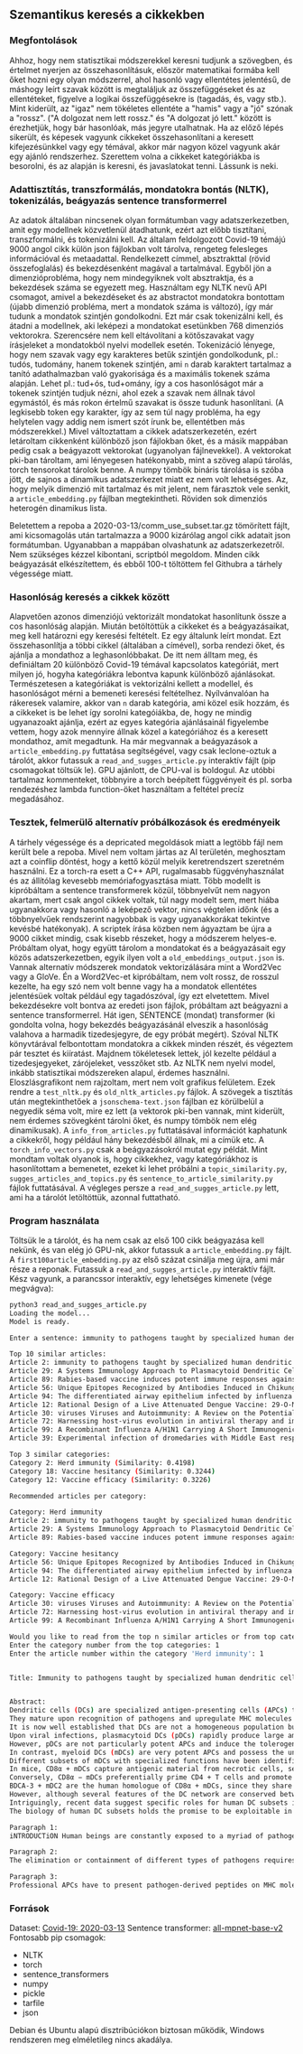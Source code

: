 ## Szemantikus keresés a cikkekben

### Megfontolások

Ahhoz, hogy nem statisztikai módszerekkel keresni tudjunk a szövegben, és értelmet nyerjen az összehasonlításuk, először matematikai formába kell őket hozni egy olyan módszerrel, ahol hasonló vagy ellentétes jelentésű, de máshogy leírt szavak között is megtaláljuk az összefüggéseket és az ellentéteket, figyelve a logikai összefüggésekre is (tagadás, és, vagy stb.). Mint kiderült, az "igaz" nem tökéletes ellentéte a "hamis" vagy a "jó" szónak a "rossz". ("A dolgozat nem lett rossz." és "A dolgozat jó lett." között is érezhetjük, hogy bár hasonlóak, más jegyre utalhatnak.
Ha az előző lépés sikerült, és képesek vagyunk cikkeket összehasonlítani a keresett kifejezésünkkel vagy egy témával, akkor már nagyon közel vagyunk akár egy ajánló rendszerhez. Szerettem volna a cikkeket kategóriákba is besorolni, és az alapján is keresni, és javaslatokat tenni. Lássunk is neki.

### Adattisztítás, transzformálás, mondatokra bontás (NLTK), tokenizálás, beágyazás sentence transformerrel

Az adatok általában nincsenek olyan formátumban vagy adatszerkezetben, amit egy modellnek közvetlenül átadhatunk, ezért azt előbb tisztítani, transzformálni, és tokenizálni kell. Az általam feldolgozott Covid-19 témájú 9000 angol cikk külön json fájlokban volt tárolva, rengeteg felesleges információval és metaadattal. Rendelkezett címmel, absztrakttal (rövid összefoglalás) és bekezdésenként magával a tartalmával. Egyből jön a dimenzióprobléma, hogy nem mindegyiknek volt absztraktja, és a bekezdések száma se egyezett meg. Használtam egy NLTK nevű API csomagot, amivel a bekezdéseket és az abstractot mondatokra bontottam (újabb dimenzió probléma, mert a mondatok száma is változó), így már tudunk a mondatok szintjén gondolkodni. Ezt már csak tokenizálni kell, és átadni a modellnek, aki leképezi a mondatokat esetünkben 768 dimenziós vektorokra. Szerencsére nem kell eltávolítani a kötőszavakat vagy írásjeleket a mondatokból nyelvi modellek esetén. Tokenizáció lényege, hogy nem szavak vagy egy karakteres betűk szintjén gondolkodunk, pl.: tudós, tudomány, hanem tokenek szintjén, ami `n` darab karaktert tartalmaz a tanító adathalmazban való gyakorisága és a maximális tokenek száma alapján. Lehet pl.: tud+ós, tud+omány, így a cos hasonlóságot már a tokenek szintjén tudjuk nézni, ahol ezek a szavak nem állnak távol egymástól, és más rokon értelmű szavakat is össze tudunk hasonlítani. (A legkisebb token egy karakter, így az sem túl nagy probléma, ha egy helytelen vagy addig nem ismert szót írunk be, ellentétben más módszerekkel.) Mivel változtattam a cikkek adatszerkezetén, ezért letároltam cikkenként különböző json fájlokban őket, és a másik mappában pedig csak a beágyazott vektorokat (ugyanolyan fájlnevekkel). A vektorokat pki-ban tároltam, ami lényegesen hatékonyabb, mint a szöveg alapú tárolás, torch tensorokat tárolok benne. A numpy tömbök bináris tárolása is szóba jött, de sajnos a dinamikus adatszerkezet miatt ez nem volt lehetséges. Az, hogy melyik dimenzió mit tartalmaz és mit jelent, nem fárasztok vele senkit, a `article_embedding.py` fájlban megtekintheti. Röviden sok dimenziós heterogén dinamikus lista.

Beletettem a repoba a 2020-03-13/comm_use_subset.tar.gz tömörített fájlt, ami kicsomagolás után tartalmazza a 9000 kizárólag angol cikk adatait json formátumban. Ugyanabban a mappában olvashatunk az adatszerkezetről. Nem szükséges kézzel kibontani, scriptból megoldom. Minden cikk beágyazását elkészítettem, és ebből 100-t töltöttem fel Githubra a tárhely végessége miatt.

### Hasonlóság keresés a cikkek között

Alapvetően azonos dimenziójú vektorizált mondatokat hasonlítunk össze a cos hasonlóság alapján. Miután betöltöttük a cikkeket és a beágyazásaikat, meg kell határozni egy keresési feltételt. Ez egy általunk leírt mondat. Ezt összehasonlítja a többi cikkel (általában a címével), sorba rendezi őket, és ajánlja a mondathoz a leghasonlóbbakat. De itt nem álltam meg, és definiáltam 20 különböző Covid-19 témával kapcsolatos kategóriát, mert milyen jó, hogyha kategóriákra lebontva kapunk különböző ajánlásokat. Természetesen a kategóriákat is vektorizálni kellett a modellel, és hasonlóságot mérni a bemeneti keresési feltételhez. Nyílvánvalóan ha rákeresek valamire, akkor van `n` darab kategória, ami közel esik hozzám, és a cikkeket is be lehet így sorolni kategóiákba, de, hogy ne mindig ugyanazoakt ajánlja, ezért az egyes kategória ajánlásainál figyelembe vettem, hogy azok mennyire állnak közel a kategóriához és a keresett mondathoz, amit megadtunk. Ha már megvannak a beágyazások a `article_embedding.py` futtatása segítségével, vagy csak leclone-oztuk a tárolót, akkor futassuk a `read_and_sugges_article.py` interaktív fájlt (pip csomagokat töltsük le). GPU ajánlott, de CPU-val is boldogul. Az utóbbi tartalmaz kommenteket, többnyire a torch beépített függvényeit és pl. sorba rendezéshez lambda function-öket használtam a feltétel precíz megadásához.

### Tesztek, felmerülő alternatív próbálkozások és eredményeik

A tárhely végessége és a depricated megoldások miatt a legtöbb fájl nem került bele a repoba. Mivel nem voltam jártas az AI területén, meghosztam azt a coinflip döntést, hogy a kettő közül melyik keretrendszert szeretném használni. Ez a torch-ra esett a C++ API, rugalmasabb függvényhasználat és az állítólag kevesebb memóriafogyasztása miatt. Több modellt is kipróbáltam a sentence transformerek közül, többnyelvűt nem nagyon akartam, mert csak angol cikkek voltak, túl nagy modelt sem, mert hiába ugyanakkora vagy hasonló a leképező vektor, nincs végtelen időnk (és a többnyelvűek rendszerint nagyobbak is vagy ugyanakkorákat tekintve kevésbé hatékonyak). A scriptek írása közben nem ágyaztam be újra a 9000 cikket mindig, csak kisebb részeket, hogy a módszerem helyes-e. Próbáltam olyat, hogy együtt tárolom a mondatokat és a beágyazásait egy közös adatszerkezetben, egyik ilyen volt a `old_embeddings_output.json` is. Vannak alternatív módszerek mondatok vektorizálására mint a Word2Vec vagy a GloVe. Én a Word2Vec-et kipróbáltam, nem volt rossz, de rosszul kezelte, ha egy szó nem volt benne vagy ha a mondatok ellentétes jelentésüek voltak például egy tagadószóval, így ezt elvetettem. Mivel bekezdésekre volt bontva az eredeti json fájlok, próbáltam azt beágyazni a sentence transformerrel. Hát igen, SENTENCE (mondat) transformer (ki gondolta volna, hogy bekezdés beágyazásánál elveszik a hasonlóság valahova a harmadik tizedesjegyre, de egy próbát megért). Szóval NLTK könyvtárával felbontottam mondatokra a cikkek minden részét, és végeztem pár tesztet és kiíratást. Majdnem tökéletesek lettek, jól kezelte például a tizedesjegyeket, zárójeleket, vesszőket stb. Az NLTK nem nyelvi model, inkább statisztikai módszereken alapul, érdemes használni. Eloszlásgrafikont nem rajzoltam, mert nem volt grafikus felületem. Ezek rendre a `test_nltk.py` és `old_nltk_articles.py` fájlok. A szövegek a tisztítás után megtekinthetőek a `jsonschema-text.json` fájlban ez körülbelül a negyedik séma volt, mire ez lett (a vektorok pki-ben vannak, mint kiderült, nem érdemes szövegként tárolni őket, és numpy tömbök nem elég dinamikusak). A `info_from_articles.py` futtatásával információt kaphatunk a cikkekről, hogy például hány bekezdésből állnak, mi a címük etc. A `torch_info_vectors.py` csak a beágyazásokról mutat egy példát. Mint mondtam voltak olyanok is, hogy cikkekhez, vagy kategóriákhoz is hasonlítottam a bemenetet, ezeket ki lehet próbálni a `topic_similarity.py`, `sugges_articles_and_topics.py` és `sentence_to_article_similarity.py` fájlok futtatásával. A végleges persze a  `read_and_sugges_article.py` lett, ami ha a tárolót letöltöttük, azonnal futtatható.

### Program használata

Töltsük le a tárolót, és ha nem csak az első 100 cikk beágyazása kell nekünk, és van elég jó GPU-nk, akkor futassuk a `article_embedding.py` fájlt. A `first100article_embedding.py` az első százat csinálja meg újra, ami már része a reponak.
Futassuk a `read_and_sugges_article.py` interaktív fájlt. Kész vagyunk, a parancssor interaktív, egy lehetséges kimenete (vége megvágva):

```bash
python3 read_and_sugges_article.py 
Loading the model...
Model is ready.

Enter a sentence: immunity to pathogens taught by specialized human dendritic cell subsets

Top 10 similar articles:
Article 2: immunity to pathogens taught by specialized human dendritic cell subsets (Similarity: 1.0000)
Article 29: A Systems Immunology Approach to Plasmacytoid Dendritic Cell Function in Cytopathic Virus Infections (Similarity: 0.6371)
Article 89: Rabies-based vaccine induces potent immune responses against Nipah virus (Similarity: 0.4184)
Article 56: Unique Epitopes Recognized by Antibodies Induced in Chikungunya Virus-Infected Non-Human Primates: Implications for the Study of Immunopathology and Vaccine Development (Similarity: 0.3780)
Article 94: The differentiated airway epithelium infected by influenza viruses maintains the barrier function despite a dramatic loss of ciliated cells OPEN (Similarity: 0.3740)
Article 12: Rational Design of a Live Attenuated Dengue Vaccine: 29-O-Methyltransferase Mutants Are Highly Attenuated and Immunogenic in Mice and Macaques (Similarity: 0.3508)
Article 30: viruses Viruses and Autoimmunity: A Review on the Potential Interaction and Molecular Mechanisms (Similarity: 0.3482)
Article 72: Harnessing host-virus evolution in antiviral therapy and immunotherapy (Similarity: 0.3415)
Article 99: A Recombinant Influenza A/H1N1 Carrying A Short Immunogenic Peptide of MERS-CoV as Bivalent Vaccine in BALB/c Mice (Similarity: 0.3411)
Article 39: Experimental infection of dromedaries with Middle East respiratory syndrome-Coronavirus is accompanied by massive ciliary loss and depletion of the cell surface receptor dipeptidyl peptidase 4 OPEN (Similarity: 0.3410)

Top 3 similar categories:
Category 2: Herd immunity (Similarity: 0.4198)
Category 18: Vaccine hesitancy (Similarity: 0.3244)
Category 12: Vaccine efficacy (Similarity: 0.3226)

Recommended articles per category:

Category: Herd immunity
Article 2: immunity to pathogens taught by specialized human dendritic cell subsets (Avg Similarity: 0.7099)
Article 29: A Systems Immunology Approach to Plasmacytoid Dendritic Cell Function in Cytopathic Virus Infections (Avg Similarity: 0.5285)
Article 89: Rabies-based vaccine induces potent immune responses against Nipah virus (Avg Similarity: 0.4191)

Category: Vaccine hesitancy
Article 56: Unique Epitopes Recognized by Antibodies Induced in Chikungunya Virus-Infected Non-Human Primates: Implications for the Study of Immunopathology and Vaccine Development (Avg Similarity: 0.3512)
Article 94: The differentiated airway epithelium infected by influenza viruses maintains the barrier function despite a dramatic loss of ciliated cells OPEN (Avg Similarity: 0.3492)
Article 12: Rational Design of a Live Attenuated Dengue Vaccine: 29-O-Methyltransferase Mutants Are Highly Attenuated and Immunogenic in Mice and Macaques (Avg Similarity: 0.3376)

Category: Vaccine efficacy
Article 30: viruses Viruses and Autoimmunity: A Review on the Potential Interaction and Molecular Mechanisms (Avg Similarity: 0.3354)
Article 72: Harnessing host-virus evolution in antiviral therapy and immunotherapy (Avg Similarity: 0.3320)
Article 99: A Recombinant Influenza A/H1N1 Carrying A Short Immunogenic Peptide of MERS-CoV as Bivalent Vaccine in BALB/c Mice (Avg Similarity: 0.3318)

Would you like to read from the top n similar articles or from top categories? (Enter 'n' or 'categories'): categories
Enter the category number from the top categories: 1
Enter the article number within the category 'Herd immunity': 1


Title: Immunity to pathogens taught by specialized human dendritic cell subsets


Abstract:
Dendritic cells (DCs) are specialized antigen-presenting cells (APCs) that have a key role in immune responses because they bridge the innate and adaptive arms of the immune system.
They mature upon recognition of pathogens and upregulate MHC molecules and costimulatory receptors to activate antigen-specific CD4 + and CD8 + T cells.
It is now well established that DCs are not a homogeneous population but are composed of different subsets with specialized functions in immune responses to specific pathogens.
Upon viral infections, plasmacytoid DCs (pDCs) rapidly produce large amounts of IFN-α, which has potent antiviral functions and activates several other immune cells.
However, pDCs are not particularly potent APCs and induce the tolerogenic cytokine IL-10 in CD4 + T cells.
In contrast, myeloid DCs (mDCs) are very potent APCs and possess the unique capacity to prime naive T cells and consequently to initiate a primary adaptive immune response.
Different subsets of mDCs with specialized functions have been identified.
In mice, CD8α + mDCs capture antigenic material from necrotic cells, secrete high levels of IL-12, and prime Th1 and cytotoxic T-cell responses to control intracellular pathogens.
Conversely, CD8α − mDCs preferentially prime CD4 + T cells and promote Th2 or Th17 differentiation.
BDCA-3 + mDC2 are the human homologue of CD8α + mDCs, since they share the expression of several key molecules, the capacity to cross-present antigens to CD8 + T-cells and to produce IFN-λ.
However, although several features of the DC network are conserved between humans and mice, the expression of several toll-like receptors as well as the production of cytokines that regulate T-cell differentiation are different.
Intriguingly, recent data suggest specific roles for human DC subsets in immune responses against individual pathogens.
The biology of human DC subsets holds the promise to be exploitable in translational medicine, in particular for the development of vaccines against persistent infections or cancer.

Paragraph 1:
iNTRODUCTiON Human beings are constantly exposed to a myriad of pathogens, including bacteria, fungi, and viruses. These foreign invaders or cohabitants contain molecular structures that are sensed by the innate immune system, which mounts a first-line defense and also activates a pathogen-specific, adaptive immune response. The adaptive immune system is composed of B cells that produce specific antibodies, CD8 + T cells that can kill pathogen-infected cells, and CD4 + T cells that produce effector cytokines and coordinate the immune response. T cells express antigen receptors (T-cell antigen receptors, TCR) that recognize specific peptides presented on MHC molecules. CD8 + T cells recognize peptides presented by MHC class-I molecules that are ubiquitously expressed, whereas CD4 + T cells are activated by peptide-MHC class-II complexes, which are largely restricted to antigen-presenting cells (APCs). Dendritic cells (DCs) can express very high levels of MHC and costimulatory molecules, and it is generally accepted that they are the relevant cells to induce the activation ("priming") of antigen-specific "naive" T cells (1, 2) and induce their differentiation into various types of effector T cells.

Paragraph 2:
The elimination or containment of different types of pathogens requires dedicated classes of adaptive immune responses (3) . Thus, pathogens like viruses or intracellular bacteria require CD4 + and CD8 + T cells that produce IFN-γ and kill infected cells (Th1 and CTL, respectively). IL-12 is the critical cytokine that induces this type of response, but IL-12 production by DC is tightly controlled and requires several stimuli derived from pathogens and from CD4 + helper T cells (4) (5) (6) (7) (8) (9) . Conversely, extracellular bacteria and fungi require a different type of response that can be mediated by Th17 cells (10) (11) (12) . These effector cells are induced by proinflammatory cytokines produced by DC and macrophages (13) and attract neutrophils that in turn phagocytose extracellular bacteria (14) . A third type of effector response is the Th2 response, which is required to expel extracellular parasites such as helminths by activating eosinophils and basophils and by inducing antibodies of the IgE class (15) . IL-4 is the critical cytokine that induces this response (16) , but IL-4 is normally not produced by DC (17, 18) . Finally, these different effector responses have to be controlled by specialized regulatory T cells, in particular by IL-10-producing T cells ("Tr1 cells"), which are generated from effector cells and are important to avoid excessive tissue damage by adaptive immune responses (19) (20) (21) (22) . Cytokines that promote this type of regulatory T-cell response are IFN-α, IL-27, and IL-10 (23) (24) (25) , and all these cytokines can be produced by DCs (26, 27) .

Paragraph 3:
Professional APCs have to present pathogen-derived peptides on MHC molecules to activate antigen-specific T cells. DCs are phagocytic in the immature state, i.e., under steady-state conditions and upon initial pathogen encounter, and can take up antigenic material by pinocytosis or by surface receptor-mediated internalization (28) . Proteins from pathogens are then shuttled to lysosomes where they are chopped to peptides and loaded on MHC class-II molecules (29, 30) . These peptide-MHC complexes are then transported to the plasma membrane to activate specific CD4 + T cells. The presentation of peptides derived from exogenous proteins on MHC class-I, a process called cross-presentation (31, 32) , is a largely unique feature of DCs and is particularly important to activate CD8 + T cells in viral infections. Virus-infected cells express viral proteins in the cytosol where they are degraded to peptides by the proteasome, translocated to the endoplasmic reticulum by TAP proteins, and loaded on MHC class-I molecules (31) . However, since DCs are not necessarily infected by viruses, they must be able to process virus-derived proteins also from external sources, such as virus-infected cells, to activate CD8 + T cells. The mechanism of cross-presentation is still incompletely understood, but two distinct pathways via vacuoles and peptide translocation from phagolysosomes to the cytosol have been described (32) . It is believed that cross-presentation is the most important pathway leading to the induction of cytotoxic T-cell responses, and excellent reviews have been published on this relevant topic (31) (32) (33) .
```

### Források

Dataset: [Covid-19: 2020-03-13](https://allenai.org/data/cord-19)
Sentence transformer: [all-mpnet-base-v2](https://huggingface.co/sentence-transformers/all-mpnet-base-v2)
Fontosabb pip csomagok:
 - NLTK
 - torch
 - sentence_transformers
 - numpy
 - pickle
 - tarfile
 - json

Debian és Ubuntu alapú disztribúciókon biztosan működik, Windows rendszeren meg elméletileg nincs akadálya.
